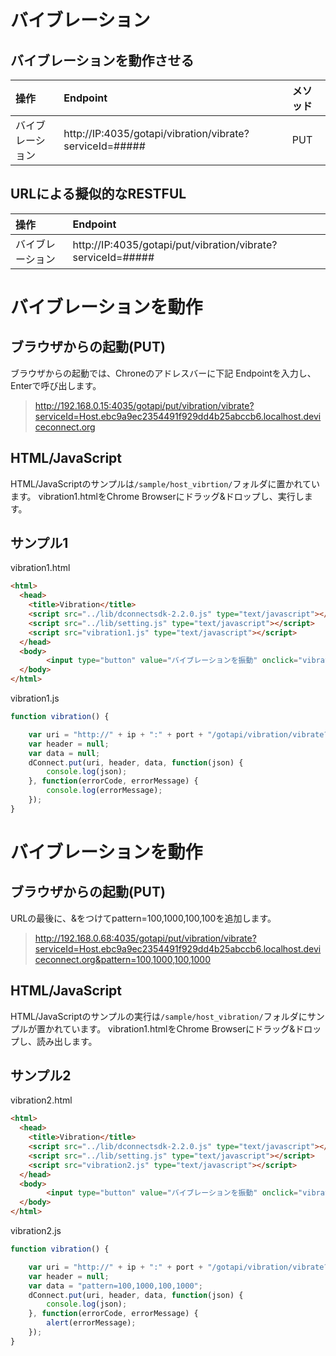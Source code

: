 # バイブレーション

## バイブレーションを動作させる

|操作|Endpoint|メソッド|
|:--|:--|:--|
|バイブレーション| http://IP:4035/gotapi/vibration/vibrate?serviceId=##### | PUT |

## URLによる擬似的なRESTFUL

|操作|Endpoint|
|:--|:--|
|バイブレーション| http://IP:4035/gotapi/put/vibration/vibrate?serviceId=##### |

# バイブレーションを動作

## ブラウザからの起動(PUT)

ブラウザからの起動では、Chroneのアドレスバーに下記 Endpointを入力し、Enterで呼び出します。

> http://192.168.0.15:4035/gotapi/put/vibration/vibrate?serviceId=Host.ebc9a9ec2354491f929dd4b25abccb6.localhost.deviceconnect.org

## HTML/JavaScript

HTML/JavaScriptのサンプルは`/sample/host_vibrtion/`フォルダに置かれています。
vibration1.htmlをChrome Browserにドラッグ&ドロップし、実行します。

## サンプル1

vibration1.html

```html
<html>
  <head>
    <title>Vibration</title>
    <script src="../lib/dconnectsdk-2.2.0.js" type="text/javascript"></script>
    <script src="../lib/setting.js" type="text/javascript"></script>
    <script src="vibration1.js" type="text/javascript"></script>
  </head>
  <body>
        <input type="button" value="バイブレーションを振動" onclick="vibration();"/><br />
  </body>
</html>
```

vibration1.js

```javascript
function vibration() {

    var uri = "http://" + ip + ":" + port + "/gotapi/vibration/vibrate?serviceId=" + hostId;
    var header = null;
    var data = null;
    dConnect.put(uri, header, data, function(json) {
        console.log(json);
    }, function(errorCode, errorMessage) {
        console.log(errorMessage);
    });
}
```

# バイブレーションを動作

## ブラウザからの起動(PUT)

URLの最後に、&をつけてpattern=100,1000,100,100を追加します。

> http://192.168.0.68:4035/gotapi/put/vibration/vibrate?serviceId=Host.ebc9a9ec2354491f929dd4b25abccb6.localhost.deviceconnect.org&pattern=100,1000,100,1000

## HTML/JavaScript

HTML/JavaScriptのサンプルの実行は`/sample/host_vibration/`フォルダにサンプルが置かれています。
vibration1.htmlをChrome Browserにドラッグ&ドロップし、読み出します。

## サンプル2

vibration2.html

```html
<html>
  <head>
    <title>Vibration</title>
    <script src="../lib/dconnectsdk-2.2.0.js" type="text/javascript"></script>
    <script src="../lib/setting.js" type="text/javascript"></script>
    <script src="vibration2.js" type="text/javascript"></script>
  </head>
  <body>
        <input type="button" value="バイブレーションを振動" onclick="vibration();"/><br />
  </body>
</html>
```

vibration2.js

```javascript
function vibration() {

    var uri = "http://" + ip + ":" + port + "/gotapi/vibration/vibrate?serviceId=" + hostId;
    var header = null;
    var data = "pattern=100,1000,100,1000";
    dConnect.put(uri, header, data, function(json) {
        console.log(json);
    }, function(errorCode, errorMessage) {
        alert(errorMessage);
    });
}
```
